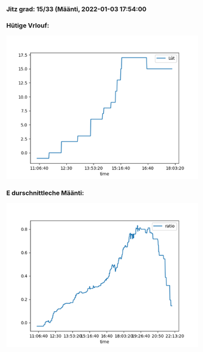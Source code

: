 ### Jitz grad: 15/33 (Määnti, 2022-01-03 17:54:00

### Hütige Vrlouf:
![Graph](Today.png)

### E durschnittleche Määnti:
![Graph](Määnti.png)